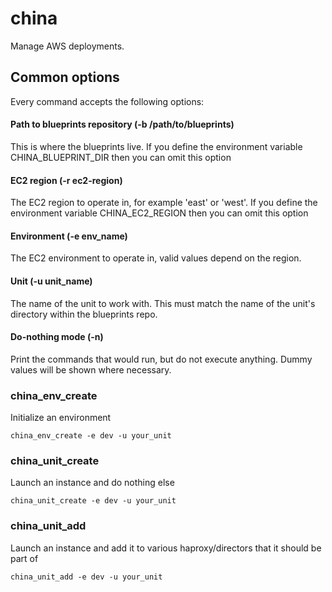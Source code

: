 china
=====

Manage AWS deployments.

## Common options
Every command accepts the following options:

#### Path to blueprints repository (-b /path/to/blueprints)
This is where the blueprints live. 
If you define the environment variable CHINA\_BLUEPRINT\_DIR then you can omit this option

#### EC2 region (-r ec2-region)
The EC2 region to operate in, for example 'east' or 'west'. 
If you define the environment variable CHINA\_EC2\_REGION then you can omit this option

#### Environment (-e env_name)
The EC2 environment to operate in, valid values depend on the region.

#### Unit (-u unit_name)
The name of the unit to work with. This must match the name of the unit's directory within the blueprints repo.

#### Do-nothing mode (-n)
Print the commands that would run, but do not execute anything. Dummy values will be shown where necessary.

### china_env_create
Initialize an environment

    china_env_create -e dev -u your_unit

### china_unit_create
Launch an instance and do nothing else

    china_unit_create -e dev -u your_unit

### china_unit_add
Launch an instance and add it to various haproxy/directors that it should be part of

    china_unit_add -e dev -u your_unit

